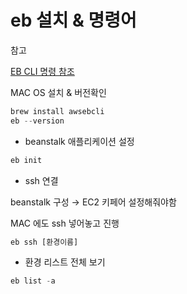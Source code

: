 # eb 설치 & 명령어


참고

[EB CLI 명령 참조](https://docs.aws.amazon.com/ko_kr/elasticbeanstalk/latest/dg/eb3-cmd-commands.html)

MAC OS 설치 & 버전확인

```jsx
brew install awsebcli
eb --version
```

- beanstalk 애플리케이션 설정

```jsx
eb init
```

- ssh 연결

beanstalk 구성 → EC2 키페어 설정해줘야함

MAC 에도 ssh 넣어놓고 진행

```jsx
eb ssh [환경이름]
```

- 환경 리스트 전체 보기

```jsx
eb list -a
```